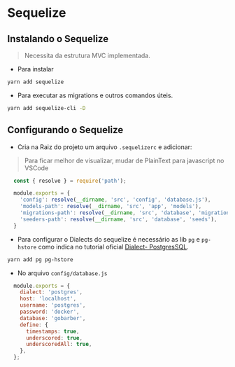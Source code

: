 # Sequelize

## Instalando o Sequelize
>Necessita da estrutura MVC implementada.

- Para instalar 
```bash
yarn add sequelize
```

- Para executar as migrations e outros comandos úteis.
```bash
yarn add sequelize-cli -D
```

## Configurando o Sequelize

- Cria na Raiz do projeto um arquivo `.sequelizerc` e adicionar:
> Para ficar melhor de visualizar, mudar de PlainText para javascript no VSCode 

```js
  const { resolve } = require('path');

  module.exports = {
    'config': resolve(__dirname, 'src', 'config', 'database.js'),
    'models-path': resolve(__dirname, 'src', 'app', 'models'),
    'migrations-path': resolve(__dirname, 'src', 'database', 'migrations'),
    'seeders-path': resolve(__dirname, 'src', 'database', 'seeds'),
  }
```
- Para configurar o Dialects do sequelize é necessário as lib `pg` e `pg-hstore` como indica no tutorial oficial [Dialect- PostgresSQL](https://sequelize.org/master/manual/dialects.html).
```bash
yarn add pg pg-hstore
```
- No arquivo `config/database.js`
```js
  module.exports = {
    dialect: 'postgres',
    host: 'localhost',
    username: 'postgres',
    password: 'docker',
    database: 'gobarber',
    define: {
      timestamps: true,
      underscored: true,
      underscoredAll: true,
    },
  };
```


